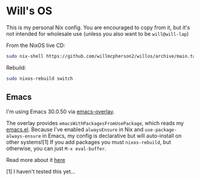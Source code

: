 # Will's OS

This is my personal Nix config. You are encouraged to copy from it, but it's not intended for wholesale use (unless you also want to be `will@will-lap`)

From the NixOS live CD:

```sh
sudo nix-shell https://github.com/willmcpherson2/willos/archive/main.tar.gz
```

Rebuild:

```sh
sudo nixos-rebuild switch
```

## Emacs

I'm using Emacs 30.0.50 via [emacs-overlay](https://github.com/nix-community/emacs-overlay).

The overlay provides `emacsWithPackagesFromUsePackage`, which reads my [emacs.el](will/dot/emacs.el). Because I've enabled `alwaysEnsure` in Nix and `use-package-always-ensure` in Emacs, my config is declarative but will auto-install on other systems![1] If you add packages you must `nixos-rebuild`, but otherwise, you can just `M-x eval-buffer`.

Read more about it [here](https://github.com/nix-community/emacs-overlay#extra-library-functionality)

[1] I haven't tested this yet...
